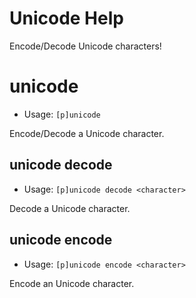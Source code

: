 # Unicode Help

Encode/Decode Unicode characters!

# unicode
 - Usage: `[p]unicode `

Encode/Decode a Unicode character.

## unicode decode
 - Usage: `[p]unicode decode <character> `

Decode a Unicode character.

## unicode encode
 - Usage: `[p]unicode encode <character> `

Encode an Unicode character.

